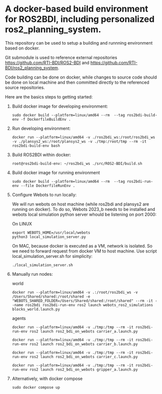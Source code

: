 
# A docker-based build environment for ROS2BDI, including personalized ros2_planning_system.

This repository can be used to setup a building and runnning environment based on docker.

Git submodule is used to reference external repositories https://github.com/RTI-BDI/ROS2-BDI and https://github.com/RTI-BDI/ros2_planning_system.

Code building can be done on docker, while changes to source code should be done on local machine and then committed directly to the referenced source repositories.

Here are the basics steps to getting started:

1. Build docker image for developing environment:
    ```console
    sudo docker build --platform=linux/amd64 --rm  --tag ros2bdi-build-env -f DockerfileBuildEnv .
    ```

2. Run developing environment:
    ```console
    docker run --platform=linux/amd64 -v ./ros2bdi_ws:/root/ros2bdi_ws -v ./plansys2_ws:/root/plansys2_ws -v ./tmp:/root/tmp --rm -it ros2bdi-build-env bash
    ```

3. Build ROS2BDI within docker:
    ```console
    root@ros2bdi-build-env: ~/ros2bdi_ws ./src/ROS2-BDI/build.sh
    ```

4. Build docker image for running environment
    ```console
    sudo docker build --platform=linux/amd64 --rm  --tag ros2bdi-run-env --file DockerfileRunEnv .
    ```

5. Configure Webots to run locally:
    
    We will run webots on host machine (while ros2bdi and plansys2 are running on docker).
    To do so, Webots 2023_b needs to be installed and webots local simulation python server whould be listening on port 2000:

    On LINUX
    ```console
    export WEBOTS_HOME=/usr/local/webots
    python3 local_simulation_server.py
    ```

    On MAC, because docker is executed as a VM, network is isolated. So we need to forward request from docker VM to host machine. Use script local_simulation_server.sh for simplicity:
    ```console
    ./local_simulation_server.sh
    ```

6. Manually run nodes:

    world

    ```console
    docker run --platform=linux/amd64 -v .:/root/ros2bdi_ws -v /Users/Shared/shared:/root/shared -e "WEBOTS_SHARED_FOLDER=/Users/Shared/shared:/root/shared" --rm -it --name ros2bdi ros2bdi-run-env ros2 launch webots_ros2_simulations blocks_world.launch.py
    ```

    agents

    ```console
    docker run --platform=linux/amd64 -v ./tmp:/tmp --rm -it ros2bdi-run-env ros2 launch ros2_bdi_on_webots carrier_a.launch.py
    
    docker run --platform=linux/amd64 -v ./tmp:/tmp --rm -it ros2bdi-run-env ros2 launch ros2_bdi_on_webots carrier_b.launch.py
    
    docker run --platform=linux/amd64 -v ./tmp:/tmp --rm -it ros2bdi-run-env ros2 launch ros2_bdi_on_webots carrier_c.launch.py
    
    docker run --platform=linux/amd64 -v ./tmp:/tmp --rm -it ros2bdi-run-env ros2 launch ros2_bdi_on_webots gripper_a.launch.py
    ```

6. Alternatively, with docker compose

    ```console
    sudo docker compose up
    ```
